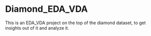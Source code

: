 # Diamond_EDA_VDA
This is an EDA_VDA project on the top of the diamond dataset, to get insights out of it and analyze it.
